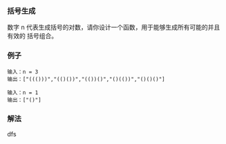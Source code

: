 ### 括号生成
数字 n 代表生成括号的对数，请你设计一个函数，用于能够生成所有可能的并且 有效的 括号组合。
### 例子
```text
输入：n = 3
输出：["((()))","(()())","(())()","()(())","()()()"]
```
```text
输入：n = 1
输出：["()"]
```
### 解法
dfs